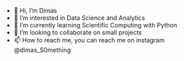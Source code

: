 - 👋 Hi, I’m Dimas 
- 👀 I’m interested in Data Science and Analytics
- 🌱 I’m currently learning Scientific Computing with Python
- 💞️ I’m looking to collaborate on small projects
- 📫 How to reach me, you can reach me on instagram @dimas_S0mething 

<!---
yaboidimsum/yaboidimsum is a ✨ special ✨ repository because its `README.md` (this file) appears on your GitHub profile.
You can click the Preview link to take a look at your changes.
--->
